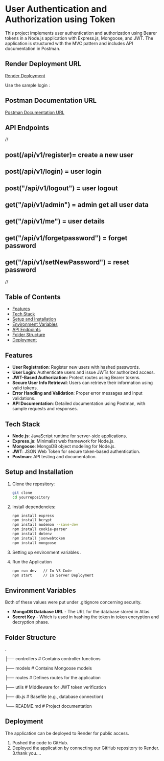 # User Authentication and Authorization using Token

This project implements user authentication and authorization using Bearer tokens in a Node.js application with Express.js, Mongoose, and JWT. The application is structured with the MVC pattern and includes API documentation in Postman.



## Render Deployment URL 
[Render Deployment](https://token-8t63.onrender.com/api/v1/register)

Use the sample login :



## Postman Documentation URL

[Postman Documentation URL](https://documenter.getpostman.com/view/39417794/2sAYBVirp3 )





## API Endpoints

//  
 ## post(/api/v1/register)= create a new user
## post(/api/v1/login) = user login 

## post("/api/v1/logout") = user logout
## get("/api/v1/admin") = admin get all user data
## get("/api/v1/me") = user details 
## get("/api/v1/forgetpassword") = forget password 
## get("/api/v1/setNewPassword") = reset password 


//
## Table of Contents
- [Features](#features)
- [Tech Stack](#tech-stack)
- [Setup and Installation](#setup-and-installation)
- [Environment Variables](#environment-variables)
- [API Endpoints](#api-endpoints)
- [Folder Structure](#folder-structure)
- [Deployment](#deployment)


## Features
- **User Registration**: Register new users with hashed passwords.
- **User Login**: Authenticate users and issue JWTs for authorized access.
- **JWT-Based Authorization**: Protect routes using Bearer tokens.
- **Secure User Info Retrieval**: Users can retrieve their information using valid tokens.
- **Error Handling and Validation**: Proper error messages and input validations.
- **API Documentation**: Detailed documentation using Postman, with sample requests and responses.

## Tech Stack
- **Node.js**: JavaScript runtime for server-side applications.
- **Express.js**: Minimalist web framework for Node.js.
- **Mongoose**: MongoDB object modeling for Node.js.
- **JWT**: JSON Web Token for secure token-based authentication.
- **Postman**: API testing and documentation.

## Setup and Installation
1. Clone the repository:
   ```bash
   git clone 
   cd yourrepository

2. Install dependencies:

    ```bash 
    npm install express
    npm install bcrypt
    npm install nodemon --save-dev
    npm install cookie-parser
    npm install dotenv
    npm install jsonwebtoken 
    npm install mongoose

3. Setting up environment variables .
4. Run the Application
    ```bash
    npm run dev   // In VS Code
    npm start     // In Server Deployment

## Environment Variables

Both of these values were put under .gitignore concerning security.

- **MongoDB Database URL** - The URL for the database stored in Atlas
- **Secret Key** - Which is used in hashing the token in token encryption and decryption phase. 



## Folder Structure

.

├── controllers      # Contains controller functions

├── models           # Contains Mongoose models

├── routes           # Defines routes for the application

├── utils            # Middleware for JWT token verification

├── db.js         # Basefile (e.g., database connection)

└── README.md        # Project documentation








## Deployment

The application can be deployed to Render for public access.

1. Pushed the code to GitHub.
2. Deployed the application by connecting our GitHub repository to Render.
3.thank you....


